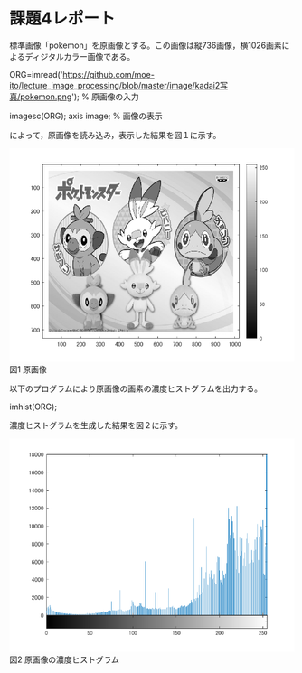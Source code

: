 # 課題4レポート

標準画像「pokemon」を原画像とする。この画像は縦736画像，横1026画素によるディジタルカラー画像である。

ORG=imread('https://github.com/moe-ito/lecture_image_processing/blob/master/image/kadai2写真/pokemon.png'); % 原画像の入力  

imagesc(ORG); axis image; % 画像の表示

によって，原画像を読み込み，表示した結果を図１に示す。

![原画像](https://github.com/moe-ito/lecture_image_processing/blob/master/image/kadai4%E5%86%99%E7%9C%9F/0.png)  
図1 原画像

以下のプログラムにより原画像の画素の濃度ヒストグラムを出力する。

imhist(ORG); 

濃度ヒストグラムを生成した結果を図２に示す。

![原画像](https://github.com/moe-ito/lecture_image_processing/blob/master/image/kadai4%E5%86%99%E7%9C%9F/1.png)  
図2 原画像の濃度ヒストグラム

